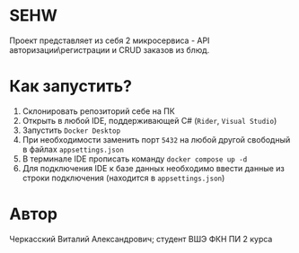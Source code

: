 # SEHW
Проект представляет из себя 2 микросервиса - API авторизации\регистрации и CRUD заказов из блюд.

# Как запустить?
1. Склонировать репозиторий себе на ПК
2. Открыть в любой IDE, поддерживающей C# (`Rider`, `Visual Studio`)
3. Запустить `Docker Desktop`
4. При необходимости заменить порт `5432` на любой другой свободный в файлах `appsettings.json`
5. В терминале IDE прописать команду `docker compose up -d`
6. Для подключения IDE к базе данных необходимо ввести данные из строки подключения (находится в `appsettings.json`)

# Автор
Черкасский Виталий Александрович; студент ВШЭ ФКН ПИ 2 курса
